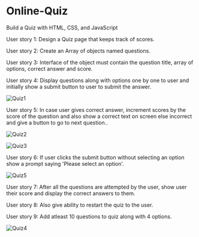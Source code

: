 # Online-Quiz

Build a Quiz with HTML, CSS, and JavaScript

User story 1: Design a Quiz page that keeps track of scores.

User story 2: Create an Array of objects named questions.

User story 3: Interface of the object must contain the question title, array of options, correct answer and score.

User story 4: Display questions along with options one by one to user and initially show a submit button to user to submit the answer. 

![Quiz1](https://user-images.githubusercontent.com/76028764/106248854-98ba4680-6237-11eb-8254-a3bf6251d1b9.png)

User story 5: In case user gives correct answer, increment scores by the score of the question and also show a correct text on screen else incorrect and give a button to go to next question..

![Quiz2](https://user-images.githubusercontent.com/76028764/106248869-9f48be00-6237-11eb-8c78-95f16c1d549f.png)

![Quiz3](https://user-images.githubusercontent.com/76028764/106248884-a40d7200-6237-11eb-94bc-f5985a4d7f5a.png)

User story 6: If user clicks the submit button without selecting an option show a prompt saying 'Please select an option'.

![Quiz5](https://user-images.githubusercontent.com/76028764/106248916-ae2f7080-6237-11eb-87a6-c0198d0f3915.png)

User story 7: After all the questions are attempted by the user, show user their score and display the correct answers to them.

User story 8: Also give ability to restart the quiz to the user.

User story 9: Add atleast 10 questions to quiz along with 4 options.

![Quiz4](https://user-images.githubusercontent.com/76028764/106248900-a8d22600-6237-11eb-8c94-20ed6973f4fb.png)
